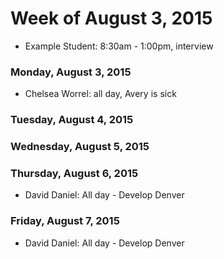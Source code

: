 # Week of August 3, 2015

* Example Student: 8:30am - 1:00pm, interview

### Monday, August 3, 2015

* Chelsea Worrel: all day, Avery is sick

### Tuesday, August 4, 2015

### Wednesday, August 5, 2015

### Thursday, August 6, 2015

* David Daniel: All day - Develop Denver

### Friday, August 7, 2015

* David Daniel: All day - Develop Denver
